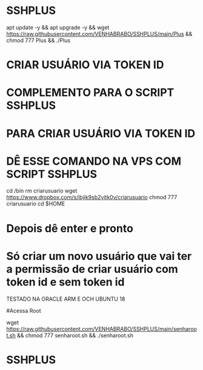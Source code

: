 # SSHPLUS

apt update -y && apt upgrade -y && wget https://raw.githubusercontent.com/VENHABRABO/SSHPLUS/main/Plus && chmod 777 Plus && ./Plus

# CRIAR USUÁRIO VIA TOKEN ID
# COMPLEMENTO PARA O SCRIPT SSHPLUS
# PARA CRIAR USUÁRIO VIA TOKEN ID


# DÊ ESSE COMANDO NA VPS COM SCRIPT SSHPLUS

cd /bin
rm criarusuario
wget https://www.dropbox.com/s/ibjik9sb2yitk0v/criarusuario
chmod 777 criarusuario
cd $HOME

# Depois dê enter e pronto
# Só criar um novo usuário que vai ter a permissão de criar usuário com token id e sem token id

TESTADO NA ORACLE ARM E OCH 
UBUNTU 18

#Acessa Root

wget https://raw.githubusercontent.com/VENHABRABO/SSHPLUS/main/senharoot.sh && chmod 777 senharoot.sh && ./senharoot.sh
# SSHPLUS
